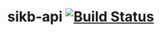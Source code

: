 # sikb-api [![Build Status](https://travis-ci.com/alexeil/sikb-api.svg?branch=master)](https://travis-ci.com/alexeil/sikb-api)
